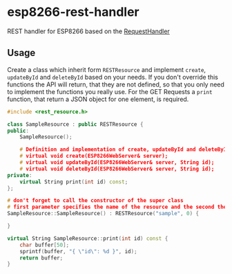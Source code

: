 # esp8266-rest-handler

REST handler for ESP8266 based on the [RequestHandler](https://github.com/esp8266/ESPWebServer/blob/master/src/detail/RequestHandler.h)

## Usage

Create a class which inherit form `RESTResource` and implement `create`, `updateById` and `deleteById` based on your needs. If you don't override this functions the API will return, that they are not defined, so that you only need to implement the functions you really use. For the GET Requests a `print` function, that return a JSON object for one element, is required.

```cpp
#include <rest_resource.h>

class SampleResource : public RESTResource {
public:
    SampleResource();

    # Definition and implementation of create, updateById and deleteById is optional
    # virtual void create(ESP8266WebServer& server);
    # virtual void updateById(ESP8266WebServer& server, String id);
    # virtual void deleteById(ESP8266WebServer& server, String id);
private:
    virtual String print(int id) const;
};

# don't forget to call the constructor of the super class
# first parameter specifies the name of the resource and the second the number of elements (can be changed later by modifying the 'count' variable)
SampleResource::SampleResource() : RESTResource("sample", 0) {

}

virtual String SampleResource::print(int id) const {
    char buffer[50];
    sprintf(buffer, "{ \"id\": %d }", id);
    return buffer;
}
```